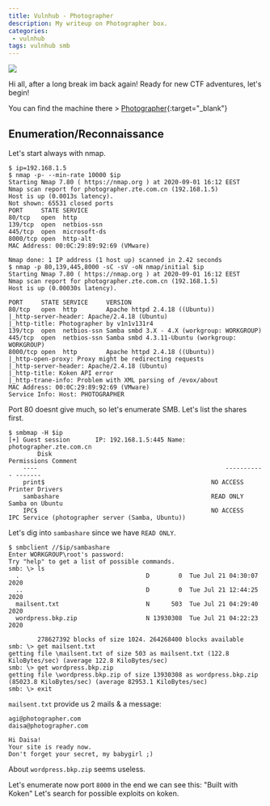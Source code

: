 ```yaml
---
title: Vulnhub - Photographer
description: My writeup on Photographer box.
categories:
 - vulnhub
tags: vulnhub smb
---
```


![](https://i.imgur.com/9KCQ8Re.png)

Hi all, after a long break im back again! Ready for new CTF adventures, let's begin!

You can find the machine there > [Photographer](https://www.vulnhub.com/entry/photographer-1,519/){:target="_blank"}

## Enumeration/Reconnaissance

Let's start always with nmap.

```
$ ip=192.168.1.5
$ nmap -p- --min-rate 10000 $ip
Starting Nmap 7.80 ( https://nmap.org ) at 2020-09-01 16:12 EEST
Nmap scan report for photographer.zte.com.cn (192.168.1.5)
Host is up (0.0013s latency).
Not shown: 65531 closed ports
PORT     STATE SERVICE
80/tcp   open  http
139/tcp  open  netbios-ssn
445/tcp  open  microsoft-ds
8000/tcp open  http-alt
MAC Address: 00:0C:29:89:92:69 (VMware)

Nmap done: 1 IP address (1 host up) scanned in 2.42 seconds
$ nmap -p 80,139,445,8000 -sC -sV -oN nmap/initial $ip
Starting Nmap 7.80 ( https://nmap.org ) at 2020-09-01 16:12 EEST
Nmap scan report for photographer.zte.com.cn (192.168.1.5)
Host is up (0.00030s latency).

PORT     STATE SERVICE     VERSION
80/tcp   open  http        Apache httpd 2.4.18 ((Ubuntu))
|_http-server-header: Apache/2.4.18 (Ubuntu)
|_http-title: Photographer by v1n1v131r4
139/tcp  open  netbios-ssn Samba smbd 3.X - 4.X (workgroup: WORKGROUP)
445/tcp  open  netbios-ssn Samba smbd 4.3.11-Ubuntu (workgroup: WORKGROUP)
8000/tcp open  http        Apache httpd 2.4.18 ((Ubuntu))
|_http-open-proxy: Proxy might be redirecting requests
|_http-server-header: Apache/2.4.18 (Ubuntu)
|_http-title: Koken API error
|_http-trane-info: Problem with XML parsing of /evox/about
MAC Address: 00:0C:29:89:92:69 (VMware)
Service Info: Host: PHOTOGRAPHER
```

Port 80 doesnt give much, so let's enumerate SMB. Let's list the shares first.

```
$ smbmap -H $ip
[+] Guest session   	IP: 192.168.1.5:445	Name: photographer.zte.com.cn                           
        Disk                                                  	Permissions	Comment
	----                                                  	-----------	-------
	print$                                            	NO ACCESS	Printer Drivers
	sambashare                                        	READ ONLY	Samba on Ubuntu
	IPC$                                              	NO ACCESS	IPC Service (photographer server (Samba, Ubuntu))
```

Let's dig into `sambashare` since we have `READ ONLY`.

```
$ smbclient //$ip/sambashare
Enter WORKGROUP\root's password: 
Try "help" to get a list of possible commands.
smb: \> ls
  .                                   D        0  Tue Jul 21 04:30:07 2020
  ..                                  D        0  Tue Jul 21 12:44:25 2020
  mailsent.txt                        N      503  Tue Jul 21 04:29:40 2020
  wordpress.bkp.zip                   N 13930308  Tue Jul 21 04:22:23 2020

		278627392 blocks of size 1024. 264268400 blocks available
smb: \> get mailsent.txt 
getting file \mailsent.txt of size 503 as mailsent.txt (122.8 KiloBytes/sec) (average 122.8 KiloBytes/sec)
smb: \> get wordpress.bkp.zip 
getting file \wordpress.bkp.zip of size 13930308 as wordpress.bkp.zip (85023.8 KiloBytes/sec) (average 82953.1 KiloBytes/sec)
smb: \> exit
```

`mailsent.txt` provide us 2 mails & a message:

```
agi@photographer.com
daisa@photographer.com

Hi Daisa!
Your site is ready now.
Don't forget your secret, my babygirl ;)
```

About `wordpress.bkp.zip` seems useless.

Let's enumerate now port `8000` in the end we can see this: "Built with Koken" Let's search for possible exploits on koken.
